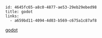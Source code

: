 ```
id: 4645fc65-a8c0-4877-ae53-29eb29ebed98
title: godot 
links:
  - a659bd11-4094-4d03-b569-c675a1c87af8
```

[godot](https://godotengine.org/)


